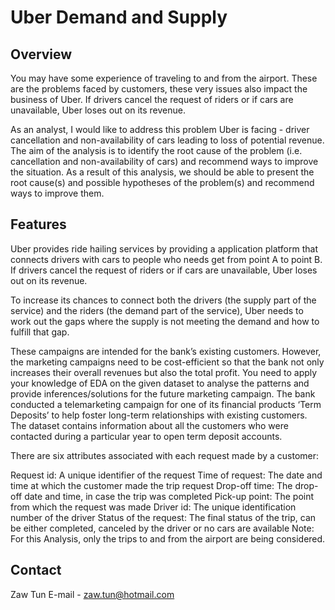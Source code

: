 # Uber Demand and Supply 

## Overview

You may have some experience of traveling to and from the airport.
These are the problems faced by customers, these very issues also impact the business of Uber. If drivers cancel the request of riders or if cars are unavailable, Uber loses out on its revenue.

As an analyst, I would like to address this problem Uber is facing - driver cancellation and non-availability of cars leading to loss of potential revenue.
The aim of the analysis is to identify the root cause of the problem (i.e. cancellation and non-availability of cars) and recommend ways to improve the situation. As a result of this analysis, we should be able to present the root cause(s) and possible hypotheses of the problem(s) and recommend ways to improve them.

## Features

Uber provides ride hailing services by providing a application platform that connects drivers with cars to people who needs get from point A to point B. If drivers cancel the request of riders or if cars are unavailable, Uber loses out on its revenue.

To  increase its chances to connect both the drivers (the supply part of the service) and the riders (the demand part of the service), Uber needs to work out the gaps where the supply is not meeting the demand and how to fulfill that gap. 

These campaigns are intended for the bank’s existing customers. However, the marketing campaigns need to be cost-efficient so that the bank not only increases their overall revenues but also the total profit. You need to apply your knowledge of EDA on the given dataset to analyse the patterns and provide inferences/solutions for the future marketing campaign.
The bank conducted a telemarketing campaign for one of its financial products ‘Term Deposits’ to help foster long-term relationships with existing customers. The dataset contains information about all the customers who were contacted during a particular year to open term deposit accounts.

There are six attributes associated with each request made by a customer:

Request id: A unique identifier of the request
Time of request: The date and time at which the customer made the trip request
Drop-off time: The drop-off date and time, in case the trip was completed 
Pick-up point: The point from which the request was made
Driver id: The unique identification number of the driver
Status of the request: The final status of the trip, can be either completed, canceled by the driver or no cars are available
Note: For this Analysis, only the trips to and from the airport are being considered.

## Contact

Zaw Tun
E-mail - zaw.tun@hotmail.com
